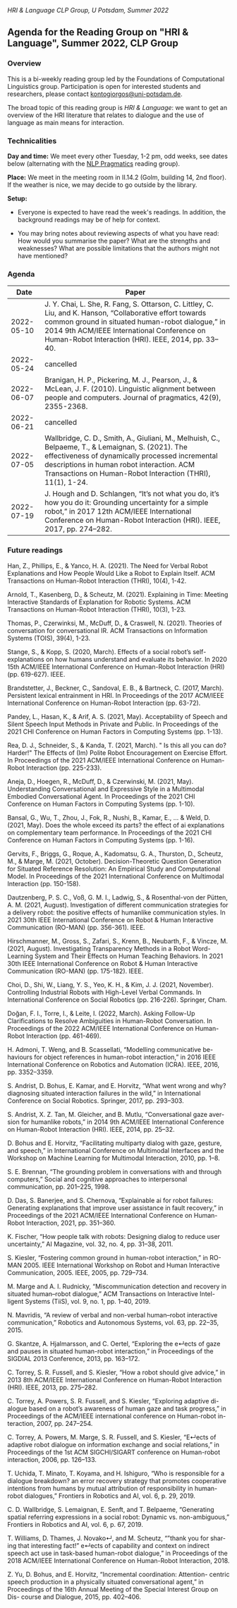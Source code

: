 *HRI & Language CLP Group, U Potsdam, Summer 2022*

## Agenda for the Reading Group on "HRI & Language", Summer 2022, CLP Group

### Overview

This is a bi-weekly reading group led by the Foundations of Computational Linguistics group.
Participation is open for interested students and researchers, please contact kontogiorgos@uni-potsdam.de.

The broad topic of this reading group is *HRI & Language*: we want to get an overview of the HRI literature that relates to dialogue and the use of language as main means for interaction.

### Technicalities

**Day and time:** We meet every other Tuesday, 1-2 pm, odd weeks, see dates below (alternating with the [NLP Pragmatics](ss22-nlp-prag-reading-group.md) reading group).

**Place:** We meet in the meeting room in II.14.2 (Golm, building 14, 2nd floor). If the weather is nice, we may decide to go outside by the library.

**Setup:**

- Everyone is expected to have read the week's readings. In addition, the background readings may be of help for context.

- You may bring notes about reviewing aspects of what you have read: How would you summarise the paper? What are the strengths and weaknesses? What are possible limitations that the authors might not have mentioned?

### Agenda

| Date | Paper
|---|---|
| 2022-05-10 | J. Y. Chai, L. She, R. Fang, S. Ottarson, C. Littley, C. Liu, and K. Hanson, “Collaborative effort towards common ground in situated human-robot dialogue,” in 2014 9th ACM/IEEE International Conference on Human-Robot Interaction (HRI). IEEE, 2014, pp. 33–40. |
| 2022-05-24 | cancelled |
| 2022-06-07 | Branigan, H. P., Pickering, M. J., Pearson, J., & McLean, J. F. (2010). Linguistic alignment between people and computers. Journal of pragmatics, 42(9), 2355-2368. |
| 2022-06-21 | cancelled |
| 2022-07-05 | Wallbridge, C. D., Smith, A., Giuliani, M., Melhuish, C., Belpaeme, T., & Lemaignan, S. (2021). The effectiveness of dynamically processed incremental descriptions in human robot interaction. ACM Transactions on Human-Robot Interaction (THRI), 11(1), 1-24. |
| 2022-07-19 | J. Hough and D. Schlangen, “It’s not what you do, it’s how you do it: Grounding uncertainty for a simple robot,” in 2017 12th ACM/IEEE International Conference on Human-Robot Interaction (HRI). IEEE, 2017, pp. 274–282. |

### Future readings

Han, Z., Phillips, E., & Yanco, H. A. (2021). The Need for Verbal Robot Explanations and How People Would Like a Robot to Explain Itself. ACM Transactions on Human-Robot Interaction (THRI), 10(4), 1-42.

Arnold, T., Kasenberg, D., & Scheutz, M. (2021). Explaining in Time: Meeting Interactive Standards of Explanation for Robotic Systems. ACM Transactions on Human-Robot Interaction (THRI), 10(3), 1-23.

Thomas, P., Czerwinksi, M., McDuff, D., & Craswell, N. (2021). Theories of conversation for conversational IR. ACM Transactions on Information Systems (TOIS), 39(4), 1-23.

Stange, S., & Kopp, S. (2020, March). Effects of a social robot’s self-explanations on how humans understand and evaluate its behavior. In 2020 15th ACM/IEEE International Conference on Human-Robot Interaction (HRI) (pp. 619-627). IEEE.

Brandstetter, J., Beckner, C., Sandoval, E. B., & Bartneck, C. (2017, March). Persistent lexical entrainment in HRI. In Proceedings of the 2017 ACM/IEEE International Conference on Human-Robot Interaction (pp. 63-72).

Pandey, L., Hasan, K., & Arif, A. S. (2021, May). Acceptability of Speech and Silent Speech Input Methods in Private and Public. In Proceedings of the 2021 CHI Conference on Human Factors in Computing Systems (pp. 1-13).

Rea, D. J., Schneider, S., & Kanda, T. (2021, March). " Is this all you can do? Harder!" The Effects of (Im) Polite Robot Encouragement on Exercise Effort. In Proceedings of the 2021 ACM/IEEE International Conference on Human-Robot Interaction (pp. 225-233).

Aneja, D., Hoegen, R., McDuff, D., & Czerwinski, M. (2021, May). Understanding Conversational and Expressive Style in a Multimodal Embodied Conversational Agent. In Proceedings of the 2021 CHI Conference on Human Factors in Computing Systems (pp. 1-10).

Bansal, G., Wu, T., Zhou, J., Fok, R., Nushi, B., Kamar, E., ... & Weld, D. (2021, May). Does the whole exceed its parts? the effect of ai explanations on complementary team performance. In Proceedings of the 2021 CHI Conference on Human Factors in Computing Systems (pp. 1-16).

Gervits, F., Briggs, G., Roque, A., Kadomatsu, G. A., Thurston, D., Scheutz, M., & Marge, M. (2021, October). Decision-Theoretic Question Generation for Situated Reference Resolution: An Empirical Study and Computational Model. In Proceedings of the 2021 International Conference on Multimodal Interaction (pp. 150-158).

Dautzenberg, P. S. C., Voß, G. M. I., Ladwig, S., & Rosenthal-von der Pütten, A. M. (2021, August). Investigation of different communication strategies for a delivery robot: the positive effects of humanlike communication styles. In 2021 30th IEEE International Conference on Robot & Human Interactive Communication (RO-MAN) (pp. 356-361). IEEE.

Hirschmanner, M., Gross, S., Zafari, S., Krenn, B., Neubarth, F., & Vincze, M. (2021, August). Investigating Transparency Methods in a Robot Word-Learning System and Their Effects on Human Teaching Behaviors. In 2021 30th IEEE International Conference on Robot & Human Interactive Communication (RO-MAN) (pp. 175-182). IEEE.

Choi, D., Shi, W., Liang, Y. S., Yeo, K. H., & Kim, J. J. (2021, November). Controlling Industrial Robots with High-Level Verbal Commands. In International Conference on Social Robotics (pp. 216-226). Springer, Cham.

Doğan, F. I., Torre, I., & Leite, I. (2022, March). Asking Follow-Up Clarifications to Resolve Ambiguities in Human-Robot Conversation. In Proceedings of the 2022 ACM/IEEE International Conference on Human-Robot Interaction (pp. 461-469).

H. Admoni, T. Weng, and B. Scassellati, “Modelling communicative be- haviours for object references in human-robot interaction,” in 2016 IEEE International Conference on Robotics and Automation (ICRA). IEEE, 2016, pp. 3352–3359.

S. Andrist, D. Bohus, E. Kamar, and E. Horvitz, “What went wrong and why? diagnosing situated interaction failures in the wild,” in International Conference on Social Robotics. Springer, 2017, pp. 293–303.

S. Andrist, X. Z. Tan, M. Gleicher, and B. Mutlu, “Conversational gaze aver- sion for humanlike robots,” in 2014 9th ACM/IEEE International Conference on Human-Robot Interaction (HRI). IEEE, 2014, pp. 25–32.

D. Bohus and E. Horvitz, “Facilitating multiparty dialog with gaze, gesture, and speech,” in International Conference on Multimodal Interfaces and the Workshop on Machine Learning for Multimodal Interaction, 2010, pp. 1–8.

S. E. Brennan, “The grounding problem in conversations with and through computers,” Social and cognitive approaches to interpersonal communication, pp. 201–225, 1998.

D. Das, S. Banerjee, and S. Chernova, “Explainable ai for robot failures: Generating explanations that improve user assistance in fault recovery,” in Proceedings of the 2021 ACM/IEEE International Conference on Human- Robot Interaction, 2021, pp. 351–360.

K. Fischer, “How people talk with robots: Designing dialog to reduce user uncertainty,” AI Magazine, vol. 32, no. 4, pp. 31–38, 2011.

S. Kiesler, “Fostering common ground in human-robot interaction,” in RO- MAN 2005. IEEE International Workshop on Robot and Human Interactive Communication, 2005. IEEE, 2005, pp. 729–734.

M. Marge and A. I. Rudnicky, “Miscommunication detection and recovery in situated human–robot dialogue,” ACM Transactions on Interactive Intel- ligent Systems (TiiS), vol. 9, no. 1, pp. 1–40, 2019.

N. Mavridis, “A review of verbal and non-verbal human–robot interactive communication,” Robotics and Autonomous Systems, vol. 63, pp. 22–35, 2015.

G. Skantze, A. Hjalmarsson, and C. Oertel, “Exploring the e↵ects of gaze and pauses in situated human-robot interaction,” in Proceedings of the SIGDIAL 2013 Conference, 2013, pp. 163–172.

C. Torrey, S. R. Fussell, and S. Kiesler, “How a robot should give advice,” in 2013 8th ACM/IEEE International Conference on Human-Robot Interaction (HRI). IEEE, 2013, pp. 275–282.

C. Torrey, A. Powers, S. R. Fussell, and S. Kiesler, “Exploring adaptive di- alogue based on a robot’s awareness of human gaze and task progress,” in Proceedings of the ACM/IEEE international conference on Human-robot in- teraction, 2007, pp. 247–254.

C. Torrey, A. Powers, M. Marge, S. R. Fussell, and S. Kiesler, “E↵ects of adaptive robot dialogue on information exchange and social relations,” in Proceedings of the 1st ACM SIGCHI/SIGART conference on Human-robot interaction, 2006, pp. 126–133.

T. Uchida, T. Minato, T. Koyama, and H. Ishiguro, “Who is responsible for a dialogue breakdown? an error recovery strategy that promotes cooperative intentions from humans by mutual attribution of responsibility in human- robot dialogues,” Frontiers in Robotics and AI, vol. 6, p. 29, 2019.

C. D. Wallbridge, S. Lemaignan, E. Senft, and T. Belpaeme, “Generating spatial referring expressions in a social robot: Dynamic vs. non-ambiguous,” Frontiers in Robotics and AI, vol. 6, p. 67, 2019.

T. Williams, D. Thames, J. Novako↵, and M. Scheutz, “”thank you for shar- ing that interesting fact!” e↵ects of capability and context on indirect speech act use in task-based human-robot dialogue,” in Proceedings of the 2018 ACM/IEEE International Conference on Human-Robot Interaction, 2018.

Z. Yu, D. Bohus, and E. Horvitz, “Incremental coordination: Attention- centric speech production in a physically situated conversational agent,” in Proceedings of the 16th Annual Meeting of the Special Interest Group on Dis- course and Dialogue, 2015, pp. 402–406.
